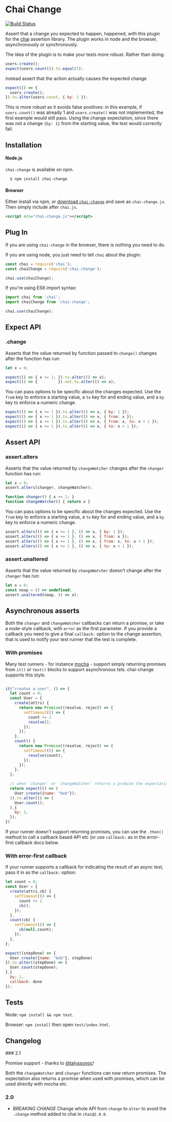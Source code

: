 # Chai Change

[![Build Status](https://travis-ci.org/chaijs/chai-change.svg?branch=master)](https://travis-ci.org/chaijs/chai-change)

Assert that a change you expected to happen, happened, with this plugin for the [chai](http://github.com/logicalparadox/chai) assertion library. The plugin works in node and the browser, asynchronously or synchronously.

The idea of the plugin is to make your tests more robust. Rather than doing:

```javascript
users.create();
expect(users.count()).to.equal(1);
```

instead assert that the action actually causes the expected change

```javascript
expect(() => {
  users.create();
}).to.alter(users.count, { by: 1 });
```

This is more robust as it avoids false positives: in this example, if `users.count()` was already 1 and `users.create()` was not implemented, the first example would still pass. Using the change expectation, since there was not a change `{by: 1}` from the starting value, the test would correctly fail.

## Installation

#### Node.js

`chai-change` is available on npm.

      $ npm install chai-change

#### Browser

Either install via npm, or [download `chai-change`](src/plugin.js) and save as `chai-change.js`. Then simply include after `chai.js`.

```xml
<script src="chai-change.js"></script>
```

## Plug In

If you are using `chai-change` in the browser, there is nothing you need to do.

If you are using node, you just need to tell `chai` about the plugin:

```js
const chai = require('chai');
const chaiChange = require('chai-change');

chai.use(chaiChange);
```

If you're using ES6 import syntax:
```js
import chai from 'chai';
import chaiChange from 'chai-change';

chai.use(chaiChange);
```

## Expect API

### .change

Asserts that the value returned by function passed to `change()` changes after the function has run:

```javascript
let x = 0;

expect(() => { x += 1; }).to.alter(() => x);
expect(() => {         }).not.to.alter(() => x);
```

You can pass options to be specific about the changes expected. Use the `from` key to enforce a starting value, a `to` key for and ending value, and a
`by` key to enforce a numeric change.

```javascript
expect(() => { x += 1 }).to.alter(() => x, { by: 1 });
expect(() => { x += 1 }).to.alter(() => x, { from: x });
expect(() => { x += 1 }).to.alter(() => x, { from: x, to: x + 1 });
expect(() => { x += 1 }).to.alter(() => x, { to: x + 1 });
```

## Assert API

### assert.alters

Asserts that the value returned by `changeWatcher`
changes after the `changer` function has run:
                                                                                       
```javascript
let x = 0;
assert.alters(changer, changeWatcher);

function changer() { x += 1; }
function changeWatcher() { return x }
```
                                                                                       
You can pass options to be specific about the changes expected. Use the `from` 
key to enforce a starting value, a `to` key for and ending value, and a
`by` key to enforce a numeric change.
                                                                                       
```javascript
assert.alters(() => { x += 1 }, () => x, { by: 1 });
assert.alters(() => { x += 1 }, () => x, { from: x });
assert.alters(() => { x += 1 }, () => x, { from: x, to: x + 1 });
assert.alters(() => { x += 1 }, () => x, { to: x + 1 });
```

### assert.unaltered

Asserts that the value returned by `changeWatcher`
doesn't change after the `changer` has run:
                                                          
```javascript
let x = 0;
const noop = () => undefined;
assert.unaltered(noop, () => x);
```

## Asynchronous asserts

Both the `changer` and `changeWatcher` callbacks can return a promise, or take a node-style callback, with `error` as the first parameter. If you provide a callback you need to give a final `callback:` option to the change assertion, that is used to notify your test runner that the test is complete.

### With promises

Many test runners - for instance [mocha](https://github.com/mochajs/mocha) - support simply returning promises from `it()` or `test()` blocks to support asynchronous tsts. chai-change supports this style.

```javascript

it("creates a user", () => {
  let count = 0;
  const User = {
    create(attrs) {
      return new Promise((resolve, reject) => {
        setTimeout(() => {
          count += 1
          resolve();
        });
      });
    },
    count() {
      return new Promise((resolve, reject) => {
        setTimeout(() => {
          resolve(count);
        });
      });
    },
  };

  // when `changer` or `changeWatcher` returns a promise the expectation will return a promise as well
  return expect(() => (
    User.create({name: "bob"});
  )).to.alter(() => (
    User.count();
  ),{
    by: 1,
  });
})
```

If your runner doesn't support returning promises, you can use the `.then()` method to call a callback based API etc (or use `callback:` as in the error-first callback docs below.

### With error-first callback

If your runner supports a callback for indicating the result of an async test, pass it in as the `callback:` option:

```javascript
let count = 0;
const User = {
  create(attrs,cb) {
    setTimeout(() => {
      count += 1
      cb();
    });
  },
  count(cb) {
    setTimeout(() => {
      cb(null,count);
    });
  },
};

expect((stepDone) => {
  User.create({name: "bob"}, stepDone)
}).to.alter((stepDone) => {
  User.count(stepDone);
},{
  by: 1,
  callback: done
});
```

## Tests

Node: `npm install && npm test`.

Browser: `npm install` then open `test/index.html`.

## Changelog

### 2.1

Promise support - thanks to [@talyssonoc](https://github.com/talyssonoc)!

Both the `changeWatcher` and `changer` functions can now return promises. The expectation also returns a promise when used with promises, which can be used directly with mocha etc.

### 2.0

- *BREAKING CHANGE* Change whole API from `change` to `alter` to avoid the `.change` method added to chai in `chai@2.0.0`.

